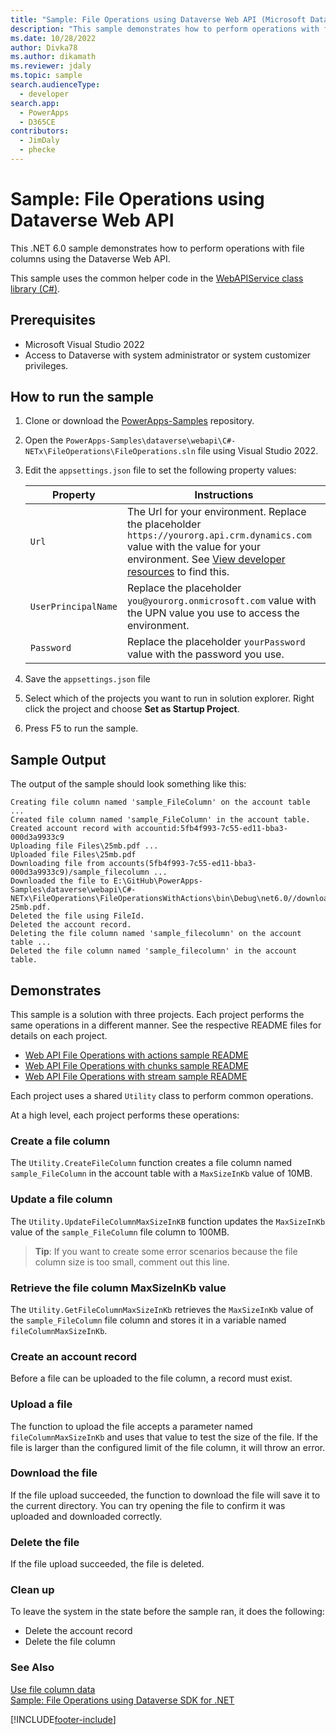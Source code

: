 ```yaml
---
title: "Sample: File Operations using Dataverse Web API (Microsoft Dataverse) | Microsoft Learn" # Intent and product brand in a unique string of 43-59 chars including spaces
description: "This sample demonstrates how to perform operations with file columns using the Dataverse Web API." # 115-145 characters including spaces. This abstract displays in the search result.
ms.date: 10/28/2022
author: Divka78
ms.author: dikamath
ms.reviewer: jdaly
ms.topic: sample
search.audienceType:
  - developer
search.app:
  - PowerApps
  - D365CE
contributors:
  - JimDaly
  - phecke
---
```

# Sample: File Operations using Dataverse Web API 

This .NET 6.0 sample demonstrates how to perform operations with file columns using the Dataverse Web API.

This sample uses the common helper code in the [WebAPIService class library (C#)](webapiservice.md).

## Prerequisites

- Microsoft Visual Studio 2022
- Access to Dataverse with system administrator or system customizer privileges.

## How to run the sample

1. Clone or download the [PowerApps-Samples](https://github.com/microsoft/PowerApps-Samples) repository.
1. Open the `PowerApps-Samples\dataverse\webapi\C#-NETx\FileOperations\FileOperations.sln` file using Visual Studio 2022.
1. Edit the `appsettings.json` file to set the following property values:

   |Property|Instructions  |
   |---------|---------|
   |`Url`|The Url for your environment. Replace the placeholder `https://yourorg.api.crm.dynamics.com` value with the value for your environment. See [View developer resources](https://docs.microsoft.com/power-apps/developer/data-platform/view-download-developer-resources) to find this. |
   |`UserPrincipalName`|Replace the placeholder `you@yourorg.onmicrosoft.com` value with the UPN value you use to access the environment.|
   |`Password`|Replace the placeholder `yourPassword` value with the password you use.|

1. Save the `appsettings.json` file
1. Select which of the projects you want to run in solution explorer. Right click the project and choose **Set as Startup Project**.
1. Press F5 to run the sample.

## Sample Output

The output of the sample should look something like this:

```
Creating file column named 'sample_FileColumn' on the account table ...
Created file column named 'sample_FileColumn' in the account table.
Created account record with accountid:5fb4f993-7c55-ed11-bba3-000d3a9933c9
Uploading file Files\25mb.pdf ...
Uploaded file Files\25mb.pdf
Downloading file from accounts(5fb4f993-7c55-ed11-bba3-000d3a9933c9)/sample_filecolumn ...
Downloaded the file to E:\GitHub\PowerApps-Samples\dataverse\webapi\C#-NETx\FileOperations\FileOperationsWithActions\bin\Debug\net6.0//downloaded-25mb.pdf.
Deleted the file using FileId.
Deleted the account record.
Deleting the file column named 'sample_filecolumn' on the account table ...
Deleted the file column named 'sample_filecolumn' in the account table.
```

## Demonstrates

This sample is a solution  with three projects. Each project performs the same operations in a different manner. See the respective README files for details on each project.

- [Web API File Operations with actions sample README](FileOperationsWithActions/README.md)
- [Web API File Operations with chunks sample README](FileOperationsWithChunks/README.md)
- [Web API File Operations with stream sample README](FileOperationsWithStream/README.md)

Each project uses a shared `Utility` class to perform common operations.

At a high level, each project performs these operations:

### Create a file column

The `Utility.CreateFileColumn` function creates a file column named `sample_FileColumn` in the account table with a `MaxSizeInKb` value of 10MB.

### Update a file column

The `Utility.UpdateFileColumnMaxSizeInKB` function updates the `MaxSizeInKb` value of the `sample_FileColumn` file column to 100MB.

> **Tip**: If you want to create some error scenarios because the file column size is too small, comment out this line.

### Retrieve the file column MaxSizeInKb value

The `Utility.GetFileColumnMaxSizeInKb` retrieves the `MaxSizeInKb` value of the `sample_FileColumn` file column and stores it in a variable named `fileColumnMaxSizeInKb`.

### Create an account record

Before a file can be uploaded to the file column, a record must exist.

### Upload a file

The function to upload the file accepts a parameter named `fileColumnMaxSizeInKb` and uses that value to test the size of the file. If the file is larger than the configured limit of the file column, it will throw an error.

### Download the file

If the file upload succeeded, the function to download the file will save it to the current directory. You can try opening the file to confirm it was uploaded and downloaded correctly.

### Delete the file

If the file upload succeeded, the file is deleted.

### Clean up

To leave the system in the state before the sample ran, it does the following:

- Delete the account record
- Delete the file column

### See Also

[Use file column data](../../file-column-data.md)<br />
[Sample: File Operations using Dataverse SDK for .NET](../../org-service/samples/file-operations.md)

[!INCLUDE[footer-include](../../../../includes/footer-banner.md)]